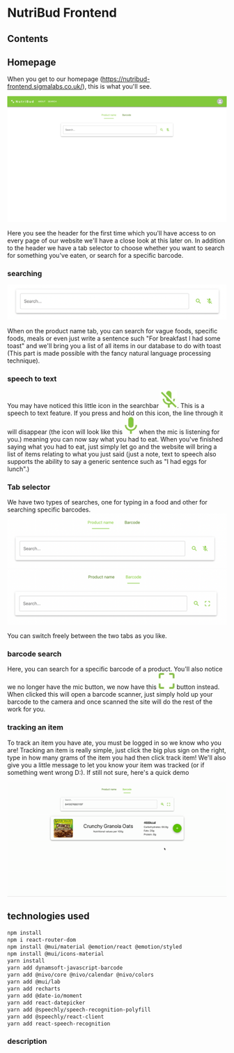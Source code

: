 # NutriBud Frontend

## Contents

## Homepage

When you get to our homepage (https://nutribud-frontend.sigmalabs.co.uk/), this is what you'll see.

![alt text](https://github.com/Sigma-Labs-XYZ/nutribud-frontend/blob/readme-edits/readme-files/homepage.png?raw=true "Homepage")

Here you see the header for the first time which you'll have access to on every page of our website we'll have a close look at this later on. In addition to the header we have a tab selector to choose whether you want to search for something you've eaten, or search for a specific barcode.

### searching

![alt text](https://github.com/Sigma-Labs-XYZ/nutribud-frontend/blob/readme-edits/readme-files/text-searchbar.png?raw=true "Text Searchbar")

When on the product name tab, you can search for vague foods, specific foods, meals or even just write a sentence such "For breakfast I had some toast" and we'll bring you a list of all items in our database to do with toast (This part is made possible with the fancy natural language processing technique).

### speech to text

You may have noticed this little icon in the searchbar
![alt text](https://github.com/Sigma-Labs-XYZ/nutribud-frontend/blob/readme-edits/readme-files/nomic-icon.jpeg "mic not in use icon"). This is a speech to text feature. If you press and hold on this icon, the line through it will disappear (the icon will look like this ![alt text](https://github.com/Sigma-Labs-XYZ/nutribud-frontend/blob/readme-edits/readme-files/mic-icon.jpeg "mic in-use icon") when the mic is listening for you.) meaning you can now say what you had to eat. When you've finished saying what you had to eat, just simply let go and the website will bring a list of items relating to what you just said (just a note, text to speech also supports the ability to say a generic sentence such as "I had eggs for lunch".)

### Tab selector

We have two types of searches, one for typing in a food and other for searching specific barcodes.
![alt text](https://github.com/Sigma-Labs-XYZ/nutribud-frontend/blob/readme-edits/readme-files/text-tab-selected.png?raw=true "text tab")
![alt text](https://github.com/Sigma-Labs-XYZ/nutribud-frontend/blob/readme-edits/readme-files/barcode-tab-selected.png?raw=true "barcode tab")

You can switch freely between the two tabs as you like.

### barcode search

Here, you can search for a specific barcode of a product. You'll also notice we no longer have the mic button, we now have this ![alt text](https://github.com/Sigma-Labs-XYZ/nutribud-frontend/blob/readme-edits/readme-files/barcode-scanner-button.jpeg "barcode scanner button") button instead. When clicked this will open a barcode scanner, just simply hold up your barcode to the camera and once scanned the site will do the rest of the work for you.

### tracking an item

To track an item you have ate, you must be logged in so we know who you are! Tracking an item is really simple, just click the big plus sign on the right, type in how many grams of the item you had then click track item! We'll also give you a little message to let you know your item was tracked (or if something went wrong D:). If still not sure, here's a quick demo

![alt text](https://github.com/Sigma-Labs-XYZ/nutribud-frontend/blob/readme-edits/readme-files/track-item-demo.gif "tracking item demo")

## technologies used

```
npm install
npm i react-router-dom
npm install @mui/material @emotion/react @emotion/styled
npm install @mui/icons-material
yarn install
yarn add dynamsoft-javascript-barcode
yarn add @nivo/core @nivo/calendar @nivo/colors
yarn add @mui/lab
yarn add recharts
yarn add @date-io/moment
yarn add react-datepicker
yarn add @speechly/speech-recognition-polyfill
yarn add @speechly/react-client
yarn add react-speech-recognition
```

### description
